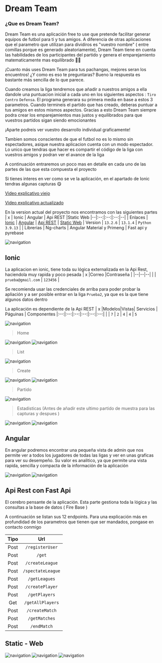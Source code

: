 # Dream Team

### ¿Que es Dream Team?
Dream Team es una aplicación free to use que pretende facilitar generar equipos de futbol para ti y tus amigos.
A diferencia de otras aplicaciones que el parametro que utilizan para dividiros es "vuestro nombre" ( entre comillas porque es generado aleatoriamente), Dream Team tiene en cuenta las habilidades de los participantes del partido y genera el emparejamiento matematicamente mas equilibrado 👍🏼

¡Cuanto más uses Dream Team para tus pachangas, mejores seran los encuentros! ¿Y como es eso te preguntaras? Bueno la respuesta es bastante más sencilla de lo que parece.

Cuando creamos la liga tendremos que añadir a nuestros amigos a ella dandole una puntuacion inicial a cada uno en los siguientes aspectos : `Tiro` `Centro` `Defensa`. El programa generara su primera media en base a estos 3 parametros. Cuando termineis el partido que has creado, deberas puntuar a tus amigos en estos mismos aspectos. Gracias a esto Dream Team siempre podra crear los emparejamientos mas justos y equilibrados para que vuestros partidos sigan siendo emocionantes

¡Aparte podreis ver vuestro desarrollo individual graficamente!

Tambien somos conscientes de que el futbol no es lo mismo sin espectadores, asique nuestra aplicacion cuenta con un modo espectador. Lo unico que tendras que hacer es compartir el código de la liga con vuestros amigos y podran ver el avance de la liga

A continuación entraremos un poco mas en detalle en cada uno de las partes de las que esta compuesta el proyecto

Si tienes interes en ver como se ve la aplicación, en el apartado de Ionic tendras algunas capturas 😋

[Video explicativo viejo](https://youtu.be/1iAtNJ4QBck)

[Video explicativo actualizado](https://youtu.be/1iAtNJ4QBck)

En la version actual del proyecto nos encontramos con las siguientes partes
| x | Ionic | Angular | Api REST |Static Web
|--|:--:|:--:|:--:|--|
| Enlaces |  [Ionic](https://github.com/MarcosMoralesAragon/dremTeam-Ionic/tree/main/dreamTeam) | [Angular](https://github.com/MarcosMoralesAragon/dreamTeam-Web/tree/main/dreamTeam-angular) | [Api REST](https://github.com/MarcosMoralesAragon/dreamTeam-ApiRest) | [Static Web](https://github.com/MarcosMoralesAragon/dreamTeam-Web/tree/main/static-Web)
| Version | `13.2.6` | `13.1.4` | `Python 3.9.13` |
| Librerias | Ng-charts | Angular Material y Primeng | Fast api y pyrebase

![navigation](/capturas/app-work.png)

## Ionic

La aplicacion en ionic, tiene toda su lógica externalizada en la Api Rest, haciendola muy rapida y poco pesada
| x |Correo |Contraseña |
|--|--|--|
| | `prueba@gmail.com` | `123456` |

Se recomienda usar las credenciales de arriba para poder probar la apliación y a  ser posible entrar en la liga `Prueba2`, ya que es la que tiene algunos datos dentro

La aplicación es dependiente de la Api REST
| x |Modelos|Vistas| Servicios | Páguinas | Componentes
|:--:|:--:|:--:|:--:|:--:|:--:|
| | `7` | `2` | `4` | `4` | `5`

![navigation](/capturas/ionic/navigation.png)

> Home 

![navigation](/capturas/ionic/login.png)
![navigation](/capturas/ionic/register.png)

> List

![navigation](/capturas/ionic/league-list.png)

> Create

![navigation](/capturas/ionic/create-jugador.png)
![navigation](/capturas/ionic/create-match.png)

> Partido

![navigation](/capturas/ionic/game.png)

> Estadisticas (Antes de añadir este ultimo partido de muestra para las capturas y despues )

![navigation](/capturas/ionic/estadisticas.png)
![navigation](/capturas/ionic/estadisticas-2.png)
## Angular

En angular podremos encontrar una pequeña vista de admin que nos permite ver a todos los jugadores de todas las ligas y ver en unas graficas para ver su desempeño. Su valor es analitico, ya que permite una vista rapida, sencilla y compacta de la información de la aplicación

![navigation](/capturas/angular/home.png)
![navigation](/capturas/angular/open.png)


## Api Rest con Fast Api

El cerebro pensante de la aplicación. Esta parte gestiona toda la lógica y las consultas a la base de datos ( Fire Base )

A continuación se listan sus 12 endpoints. Para una explicación más en profundidad de los parametros que tienen que ser mandados, pongase en contacto conmigo

| Tipo | Url |
|:--:|:--:|
| Post | `/registerUser` |
| Post | `/get` |
| Post | `/createLeague` |
| Post | `/spectateLeague` |
| Post | `/getLeagues` | 
| Post | `/createPlayer` |
| Post | `/getPlayers` |
| Get | `/getAllPlayers` |
| Post | `/createMatch` |
| Post | `/getMatches` |
| Post | `/endMatch` |

## Static - Web

![navigation](/capturas/static-web/Home.png)
![navigation](/capturas/static-web/dream-team.png)
![navigation](/capturas/static-web/download.png)



